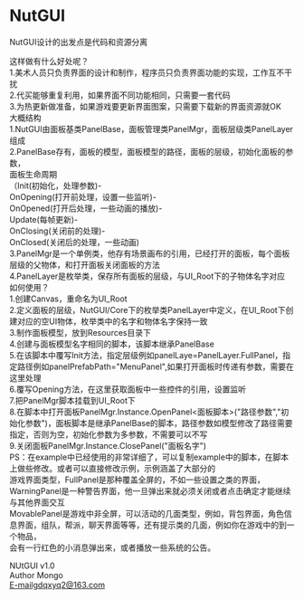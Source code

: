 # NutGUI<br>
NutGUI设计的出发点是代码和资源分离<br>

这样做有什么好处呢？<br>
	1.美术人员只负责界面的设计和制作，程序员只负责界面功能的实现，工作互不干扰<br>
	2.代买能够重复利用，如果界面不同功能相同，只需要一套代码<br>
	3.为热更新做准备，如果游戏要更新界面图案，只需要下载新的界面资源就OK<br>
大概结构<br>
	1.NutGUI由面板基类PanelBase，面板管理类PanelMgr，面板层级类PanelLayer组成<br>
	2.PanelBase存有，面板的模型，面板模型的路径，面板的层级，初始化面板的参数，<br>
	  面板生命周期<br>
	（Init(初始化，处理参数)-<br>
	   OnOpening(打开前处理，设置一些监听)-<br>
	   OnOpened(打开后处理，一些动画的播放)-<br>
	   Update(每帧更新)-<br>
	   OnClosing(关闭前的处理)-<br>
	   OnClosed(关闭后的处理，一些动画)<br>
	3.PanelMgr是一个单例类，他存有场景画布的引用，已经打开的面板，每个面板层级的父物体，和打开面板关闭面板的方法<br>
	4.PanelLayer是枚举类，保存所有面板的层级，与UI_Root下的子物体名字对应<br>
如何使用？<br>
	1.创建Canvas，重命名为UI_Root<br>
	2.定义面板的层级，NutGUI/Core下的枚举类PanelLayer中定义，在UI_Root下创建对应的空UI物体，枚举类中的名字和物体名字保持一致<br>
	3.制作面板模型，放到Resources目录下<br>
	4.创建与面板模型名字相同的脚本，该脚本继承PanelBase<br>
	5.在该脚本中覆写Init方法，指定层级例如panelLaye=PanelLayer.FullPanel，指定路径例如panelPrefabPath="MenuPanel",如果打开面板时传递有参数，需要在这里处理<br>
	6.覆写Opening方法，在这里获取面板中一些控件的引用，设置监听<br>
	7.把PanelMgr脚本挂载到UI_Root下<br>
	8.在脚本中打开面板PanelMgr.Instance.OpenPanel<面板脚本>("路径参数","初始化参数")，面板脚本是继承PanelBase的脚本，路径参数如模型修改了路径需要指定，否则为空，初始化参数为多参数，不需要可以不写<br>
	9.关闭面板PanelMgr.Instance.ClosePanel("面板名字")<br>
PS：在example中已经使用的非常详细了，可以复制example中的脚本，在脚本上做些修改。或者可以直接修改示例，示例涵盖了大部分的<br>
       游戏界面类型，FullPanel是那种覆盖全屏的，不如一些设置之类的界面，WarningPanel是一种警告界面，他一旦弹出来就必须关闭或者点击确定才能继续与其他界面交互<br>
       MovablePanel是游戏中非全屏，可以活动的几面类型，例如，背包界面，角色信息界面，组队，帮派，聊天界面等等，还有提示类的几面，例如你在游戏中的到一个物品，<br>
       会有一行红色的小消息弹出来，或者播放一些系统的公告。<br>

NUtGUI  v1.0<br>
Author  Mongo<br>
E-mailgdqxyq2@163.com<br>
